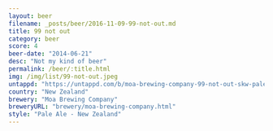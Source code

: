 ```yaml
---
layout: beer
filename: _posts/beer/2016-11-09-99-not-out.md
title: 99 not out
category: beer
score: 4
beer-date: "2014-06-21"
desc: "Not my kind of beer"
permalink: /beer/:title.html
img: /img/list/99-not-out.jpeg
untappd: "https://untappd.com/b/moa-brewing-company-99-not-out-skw-pale-ale/520810"
country: "New Zealand"
brewery: "Moa Brewing Company"
breweryURL: "brewery/moa-brewing-company.html"
style: "Pale Ale - New Zealand"
---
```

